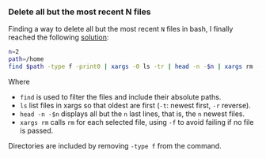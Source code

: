 ### Delete all but the most recent N files

Finding a way to delete all but the most recent `N` files in bash, I finally reached the following [solution](http://stackoverflow.com/questions/25785/delete-all-but-the-most-recent-x-files-in-bash):

```bash
n=2
path=/home
find $path -type f -print0 | xargs -0 ls -tr | head -n -$n | xargs rm -f
```
Where
- `find` is used to filter the files and include their absolute paths.
- `ls` list files in xargs so that oldest are first (`-t`: newest first, `-r` reverse).
- `head -n -$n` displays all but the `n` last lines, that is, the `n` newest files.
- `xargs rm` calls `rm` for each selected file, using `-f` to avoid failing if no file is passed.

Directories are included by removing `-type f` from the command.